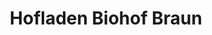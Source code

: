 ---
title: "Hofladen Biohof Braun"
url: /vaihingen-an-der-enz/hofladen-biohof-braun/
shop: Hofladen
---
